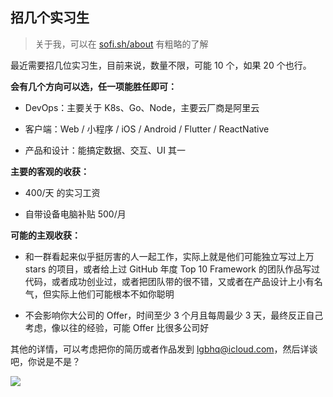 ## 招几个实习生

> 关于我，可以在 [sofi.sh/about](https://sofi.sh/about) 有粗略的了解

最近需要招几位实习生，目前来说，数量不限，可能 10 个，如果 20 个也行。

**会有几个方向可以选，任一项能胜任即可：**

* DevOps：主要关于 K8s、Go、Node，主要云厂商是阿里云

* 客户端：Web / 小程序 / iOS / Android / Flutter / ReactNative

* 产品和设计：能搞定数据、交互、UI 其一

**主要的客观的收获：**

* 400/天 的实习工资

* 自带设备电脑补贴 500/月

**可能的主观收获：**

* 和一群看起来似乎挺厉害的人一起工作，实际上就是他们可能独立写过上万 stars 的项目，或者给上过 GitHub 年度 Top 10 Framework 的团队作品写过代码，或者成功创业过，或者把团队带的很不错，又或者在产品设计上小有名气，但实际上他们可能根本不如你聪明

* 不会影响你大公司的 Offer，时间至少 3 个月且每周最少 3 天，最终反正自己考虑，像以往的经验，可能 Offer 比很多公司好

其他的详情，可以考虑把你的简历或者作品发到 [lgbhq@icloud.com](mailto:lgbhq@icloud.com)，然后详谈吧，你说是不是？

![](http://img1.how01.com/imgs/30/f3/3/40190001c473705bf5b7.jpg)


